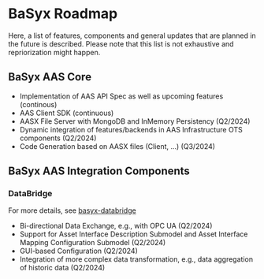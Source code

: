 # BaSyx Roadmap
Here, a list of features, components and general updates that are planned in the future is described. Please note that this list is not exhaustive and repriorization might happen.

## BaSyx AAS Core
- Implementation of AAS API Spec as well as upcoming features (continous)
- AAS Client SDK (continuous)
- AASX File Server with MongoDB and InMemory Persistency (Q2/2024)
- Dynamic integration of features/backends in AAS Infrastructure OTS components (Q2/2024)
- Code Generation based on AASX files (Client, ...) (Q3/2024)

## BaSyx AAS Integration Components
### DataBridge 
For more details, see [basyx-databridge](https://github.com/eclipse-basyx/basyx-databridge)
- Bi-directional Data Exchange, e.g., with OPC UA (Q2/2024)
- Support for Asset Interface Description Submodel and Asset Interface Mapping Configuration Submodel (Q2/2024)
- GUI-based Configuration (Q2/2024)
- Integration of more complex data transformation, e.g., data aggregation of historic data (Q2/2024)

